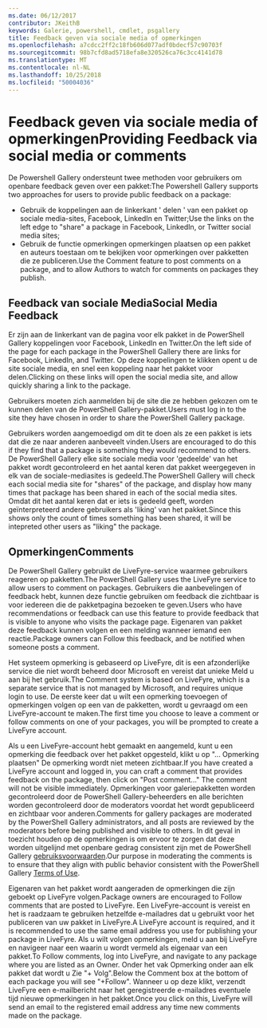 ```yaml
---
ms.date: 06/12/2017
contributor: JKeithB
keywords: Galerie, powershell, cmdlet, psgallery
title: Feedback geven via sociale media of opmerkingen
ms.openlocfilehash: a7cdcc2ff2c18fb606d077adf0bdecf57c90703f
ms.sourcegitcommit: 98b7cfd8ad5718efa8e320526ca76c3cc4141d78
ms.translationtype: MT
ms.contentlocale: nl-NL
ms.lasthandoff: 10/25/2018
ms.locfileid: "50004036"
---
```

# <a name="providing-feedback-via-social-media-or-comments"></a><span data-ttu-id="8b2dd-103">Feedback geven via sociale media of opmerkingen</span><span class="sxs-lookup"><span data-stu-id="8b2dd-103">Providing Feedback via social media or comments</span></span>

<span data-ttu-id="8b2dd-104">De Powershell Gallery ondersteunt twee methoden voor gebruikers om openbare feedback geven over een pakket:</span><span class="sxs-lookup"><span data-stu-id="8b2dd-104">The Powershell Gallery supports two approaches for users to provide public feedback on a package:</span></span>

- <span data-ttu-id="8b2dd-105">Gebruik de koppelingen aan de linkerkant ' delen ' van een pakket op sociale media-sites, Facebook, LinkedIn en Twitter;</span><span class="sxs-lookup"><span data-stu-id="8b2dd-105">Use the links on the left edge to "share" a package in Facebook, LinkedIn, or Twitter social media sites;</span></span>
- <span data-ttu-id="8b2dd-106">Gebruik de functie opmerkingen opmerkingen plaatsen op een pakket en auteurs toestaan om te bekijken voor opmerkingen over pakketten die ze publiceren.</span><span class="sxs-lookup"><span data-stu-id="8b2dd-106">Use the Comment feature to post comments on a package, and to allow Authors to watch for comments on packages they publish.</span></span>

## <a name="social-media-feedback"></a><span data-ttu-id="8b2dd-107">Feedback van sociale Media</span><span class="sxs-lookup"><span data-stu-id="8b2dd-107">Social Media Feedback</span></span>

<span data-ttu-id="8b2dd-108">Er zijn aan de linkerkant van de pagina voor elk pakket in de PowerShell Gallery koppelingen voor Facebook, LinkedIn en Twitter.</span><span class="sxs-lookup"><span data-stu-id="8b2dd-108">On the left side of the page for each package in the PowerShell Gallery there are links for Facebook, LinkedIn, and Twitter.</span></span>
<span data-ttu-id="8b2dd-109">Op deze koppelingen te klikken opent u de site sociale media, en snel een koppeling naar het pakket voor delen.</span><span class="sxs-lookup"><span data-stu-id="8b2dd-109">Clicking on these links will open the social media site, and allow quickly sharing a link to the package.</span></span>

<span data-ttu-id="8b2dd-110">Gebruikers moeten zich aanmelden bij de site die ze hebben gekozen om te kunnen delen van de PowerShell Gallery-pakket.</span><span class="sxs-lookup"><span data-stu-id="8b2dd-110">Users must log in to the site they have chosen in order to share the PowerShell Gallery package.</span></span>

<span data-ttu-id="8b2dd-111">Gebruikers worden aangemoedigd om dit te doen als ze een pakket is iets dat die ze naar anderen aanbeveelt vinden.</span><span class="sxs-lookup"><span data-stu-id="8b2dd-111">Users are encouraged to do this if they find that a package is something they would recommend to others.</span></span>
<span data-ttu-id="8b2dd-112">De PowerShell Gallery elke site sociale media voor 'gedeelde' van het pakket wordt gecontroleerd en het aantal keren dat pakket weergegeven in elk van de sociale-mediasites is gedeeld.</span><span class="sxs-lookup"><span data-stu-id="8b2dd-112">The PowerShell Gallery will check each social media site for "shares" of the package, and display how many times that package has been shared in each of the social media sites.</span></span>
<span data-ttu-id="8b2dd-113">Omdat dit het aantal keren dat er iets is gedeeld geeft, worden geïnterpreteerd andere gebruikers als 'liking' van het pakket.</span><span class="sxs-lookup"><span data-stu-id="8b2dd-113">Since this shows only the count of times something has been shared, it will be intepreted other users as "liking" the package.</span></span>


## <a name="comments"></a><span data-ttu-id="8b2dd-114">Opmerkingen</span><span class="sxs-lookup"><span data-stu-id="8b2dd-114">Comments</span></span>

<span data-ttu-id="8b2dd-115">De PowerShell Gallery gebruikt de LiveFyre-service waarmee gebruikers reageren op pakketten.</span><span class="sxs-lookup"><span data-stu-id="8b2dd-115">The PowerShell Gallery uses the LiveFyre service to allow users to comment on packages.</span></span>
<span data-ttu-id="8b2dd-116">Gebruikers die aanbevelingen of feedback hebt, kunnen deze functie gebruiken om feedback die zichtbaar is voor iedereen die de pakketpagina bezoeken te geven.</span><span class="sxs-lookup"><span data-stu-id="8b2dd-116">Users who have recommendations or feedback can use this feature to provide feedback that is visible to anyone who visits the package page.</span></span>
<span data-ttu-id="8b2dd-117">Eigenaren van pakket deze feedback kunnen volgen en een melding wanneer iemand een reactie.</span><span class="sxs-lookup"><span data-stu-id="8b2dd-117">Package owners can Follow this feedback, and be notified when someone posts a comment.</span></span>

<span data-ttu-id="8b2dd-118">Het systeem opmerking is gebaseerd op LiveFyre, dit is een afzonderlijke service die niet wordt beheerd door Microsoft en vereist dat unieke Meld u aan bij het gebruik.</span><span class="sxs-lookup"><span data-stu-id="8b2dd-118">The Comment system is based on LiveFyre, which is a separate service that is not managed by Microsoft, and requires unique login to use.</span></span>
<span data-ttu-id="8b2dd-119">De eerste keer dat u wilt een opmerking toevoegen of opmerkingen volgen op een van de pakketten, wordt u gevraagd om een LiveFyre-account te maken.</span><span class="sxs-lookup"><span data-stu-id="8b2dd-119">The first time you choose to leave a comment or follow comments on one of your packages, you will be prompted to create a LiveFyre account.</span></span>

<span data-ttu-id="8b2dd-120">Als u een LiveFyre-account hebt gemaakt en aangemeld, kunt u een opmerking die feedback over het pakket opgesteld, klikt u op "... Opmerking plaatsen" De opmerking wordt niet meteen zichtbaar.</span><span class="sxs-lookup"><span data-stu-id="8b2dd-120">If you have created a LiveFyre account and logged in, you can craft a comment that provides feedback on the package, then click on "Post comment..." The comment will not be visible immediately.</span></span>
<span data-ttu-id="8b2dd-121">Opmerkingen voor galeriepakketten worden gecontroleerd door de PowerShell Gallery-beheerders en alle berichten worden gecontroleerd door de moderators voordat het wordt gepubliceerd en zichtbaar voor anderen.</span><span class="sxs-lookup"><span data-stu-id="8b2dd-121">Comments for gallery packages are moderated by the PowerShell Gallery administrators, and all posts are reviewed by the moderators before being published and visible to others.</span></span>
<span data-ttu-id="8b2dd-122">In dit geval in toezicht houden op de opmerkingen is om ervoor te zorgen dat deze worden uitgelijnd met openbare gedrag consistent zijn met de PowerShell Gallery [gebruiksvoorwaarden](https://www.powershellgallery.com/policies/Terms).</span><span class="sxs-lookup"><span data-stu-id="8b2dd-122">Our purpose in moderating the comments is to ensure that they align with public behavior consistent with the PowerShell Gallery [Terms of Use](https://www.powershellgallery.com/policies/Terms).</span></span>

<span data-ttu-id="8b2dd-123">Eigenaren van het pakket wordt aangeraden de opmerkingen die zijn geboekt op LiveFyre volgen.</span><span class="sxs-lookup"><span data-stu-id="8b2dd-123">Package owners are encouraged to Follow comments that are posted to LiveFyre.</span></span>
<span data-ttu-id="8b2dd-124">Een LiveFyre-account is vereist en het is raadzaam te gebruiken hetzelfde e-mailadres dat u gebruikt voor het publiceren van uw pakket in LiveFyre.</span><span class="sxs-lookup"><span data-stu-id="8b2dd-124">A LiveFyre account is required, and it is recommended to use the same email address you use for publishing your package in LiveFyre.</span></span>
<span data-ttu-id="8b2dd-125">Als u wilt volgen opmerkingen, meld u aan bij LiveFyre en navigeer naar een waarin u wordt vermeld als eigenaar van een pakket.</span><span class="sxs-lookup"><span data-stu-id="8b2dd-125">To Follow comments, log into LiveFyre, and navigate to any package where you are listed as an Owner.</span></span>
<span data-ttu-id="8b2dd-126">Onder het vak Opmerking onder aan elk pakket dat wordt u Zie "+ Volg".</span><span class="sxs-lookup"><span data-stu-id="8b2dd-126">Below the Comment box at the bottom of each package you will see "+Follow".</span></span>
<span data-ttu-id="8b2dd-127">Wanneer u op deze klikt, verzendt LiveFyre een e-mailbericht naar het geregistreerde e-mailadres eventuele tijd nieuwe opmerkingen in het pakket.</span><span class="sxs-lookup"><span data-stu-id="8b2dd-127">Once you click on this, LiveFyre will send an email to the registered email address any time new comments made on the package.</span></span>
